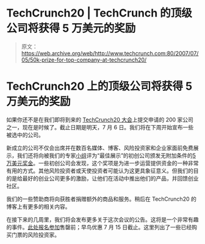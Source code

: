 # TechCrunch20 | TechCrunch 的顶级公司将获得 5 万美元的奖励

> 原文：<https://web.archive.org/web/http://www.techcrunch.com:80/2007/07/05/50k-prize-for-top-company-at-techcrunch20/>

# TechCrunch20 上的顶级公司将获得 5 万美元的奖励

 [](https://web.archive.org/web/20230222044558/http://www.techcrunch20.com/) 如果你还不是在我们即将到来的 [TechCrunch20 大会](https://web.archive.org/web/20230222044558/http://www.techcrunch20.com/)上提交申请的 200 家公司之一，现在是时候了。截止日期是明天，7 月 6 日。我们将在下周开始宣布一些被选中的公司。

新成立的公司不仅会出席并在数百名媒体、博客、风险投资家和企业家面前免费展示，我们还将向被我们的专家[小组](https://web.archive.org/web/20230222044558/http://techcrunch20.com/panel-of-experts/)评为“最佳展示”的初创公司颁发无附加条件的[5 万美元奖金](https://web.archive.org/web/20230222044558/http://home.businesswire.com/portal/site/google/index.jsp?ndmViewId=news_view&newsId=20070703005678&newsLang=en)。一些初创公司会发现，这个奖项是为进一步运营提供资金的一种非常有用的方式。其他风险投资者或天使投资者可能认为这更具象征意义。但我们的目的是给最好的创业公司更多的激励，让他们在活动中推出他们的产品，并回馈创业社区。

我们的一些赞助商将向获胜者捐赠额外的商品和服务。稍后在 TechCrunch20 的博客上有更多的相关内容。

在接下来的几周里，我们将会发布更多关于这次会议的公告。这将是一个非常有趣的事件。[此处报名参加](https://web.archive.org/web/20230222044558/http://techcrunch20.com/register/)售罄前；早鸟优惠 7 月 15 日截止。这里列出了一些已经购买门票的风险投资家。